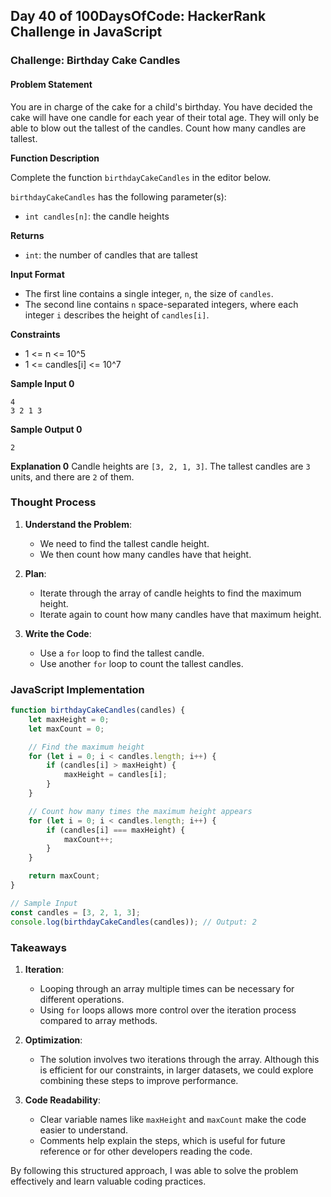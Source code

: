 ## Day 40 of 100DaysOfCode: HackerRank Challenge in JavaScript

### Challenge: Birthday Cake Candles

#### Problem Statement

You are in charge of the cake for a child's birthday. You have decided the cake will have one candle for each year of their total age. They will only be able to blow out the tallest of the candles. Count how many candles are tallest.

**Function Description**

Complete the function `birthdayCakeCandles` in the editor below.

`birthdayCakeCandles` has the following parameter(s):
- `int candles[n]`: the candle heights

**Returns**
- `int`: the number of candles that are tallest

**Input Format**
- The first line contains a single integer, `n`, the size of `candles`.
- The second line contains `n` space-separated integers, where each integer `i` describes the height of `candles[i]`.

**Constraints**
- 1 <= n <= 10^5
- 1 <= candles[i] <= 10^7

**Sample Input 0**
```
4
3 2 1 3
```

**Sample Output 0**
```
2
```

**Explanation 0**
Candle heights are `[3, 2, 1, 3]`. The tallest candles are `3` units, and there are `2` of them.

### Thought Process

1. **Understand the Problem**:
   - We need to find the tallest candle height.
   - We then count how many candles have that height.

2. **Plan**:
   - Iterate through the array of candle heights to find the maximum height.
   - Iterate again to count how many candles have that maximum height.

3. **Write the Code**:
   - Use a `for` loop to find the tallest candle.
   - Use another `for` loop to count the tallest candles.

### JavaScript Implementation

```javascript
function birthdayCakeCandles(candles) {
    let maxHeight = 0;
    let maxCount = 0;

    // Find the maximum height
    for (let i = 0; i < candles.length; i++) {
        if (candles[i] > maxHeight) {
            maxHeight = candles[i];
        }
    }

    // Count how many times the maximum height appears
    for (let i = 0; i < candles.length; i++) {
        if (candles[i] === maxHeight) {
            maxCount++;
        }
    }

    return maxCount;
}

// Sample Input
const candles = [3, 2, 1, 3];
console.log(birthdayCakeCandles(candles)); // Output: 2
```

### Takeaways

1. **Iteration**:
   - Looping through an array multiple times can be necessary for different operations.
   - Using `for` loops allows more control over the iteration process compared to array methods.

2. **Optimization**:
   - The solution involves two iterations through the array. Although this is efficient for our constraints, in larger datasets, we could explore combining these steps to improve performance.

3. **Code Readability**:
   - Clear variable names like `maxHeight` and `maxCount` make the code easier to understand.
   - Comments help explain the steps, which is useful for future reference or for other developers reading the code.

By following this structured approach, I was able to solve the problem effectively and learn valuable coding practices.
